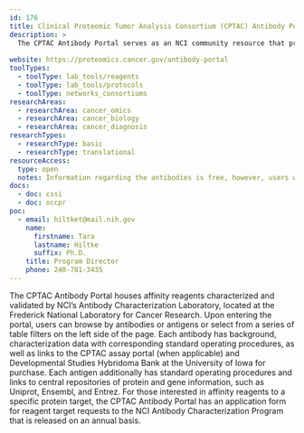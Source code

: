 ```yaml
---
id: 176
title: Clinical Proteomic Tumor Analysis Consortium (CPTAC) Antibody Portal
description: >
  The CPTAC Antibody Portal serves as an NCI community resource that provides access to many highly characterized renewable affinity reagents with accompanying characterization data.
  
website: https://proteomics.cancer.gov/antibody-portal
toolTypes:
  - toolType: lab_tools/reagents
  - toolType: lab_tools/protocols
  - toolType: networks_consortiums
researchAreas:
  - researchArea: cancer_omics
  - researchArea: cancer_biology
  - researchArea: cancer_diagnosis
researchTypes:
  - researchType: basic
  - researchType: translational
resourceAccess:
  type: open
  notes: Information regarding the antibodies is free, however, users will be redirected to the Developmental Studies Hybridoma Bank for purchasing.
docs:
  - doc: cssi
  - doc: occpr
poc:
  - email: hiltket@mail.nih.gov
    name:
      firstname: Tara
      lastname: Hiltke
      suffix: Ph.D.
    title: Program Director
    phone: 240-781-3435
---
```

The CPTAC Antibody Portal houses affinity reagents characterized and validated by NCI’s Antibody Characterization Laboratory, located at the Frederick National Laboratory for Cancer Research. Upon entering the portal, users can browse by antibodies or antigens or select from a series of table filters on the left side of the page. Each antibody has background, characterization data with corresponding standard operating procedures, as well as links to the CPTAC assay portal (when applicable) and Developmental Studies Hybridoma Bank at the University of Iowa for purchase. Each antigen additionally has standard operating procedures and links to central repositories of protein and gene information, such as Uniprot, Ensembl, and Entrez. For those interested in affinity reagents to a specific protein target, the CPTAC Antibody Portal has an application form for reagent target requests to the NCI Antibody Characterization Program that is released on an annual basis.
